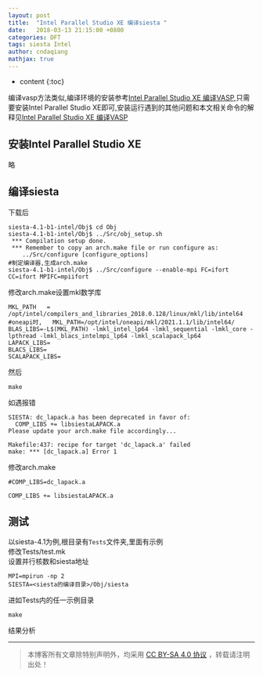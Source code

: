 ```yaml
---
layout: post
title:  "Intel Parallel Studio XE 编译siesta "
date:   2018-03-13 21:15:00 +0800
categories: DFT
tags: siesta Intel
author: cndaqiang
mathjax: true
---
```

* content
{:toc}

编译vasp方法类似,编译环境的安装参考[Intel Parallel Studio XE 编译VASP](/2018/01/15/intel-mpi-vasp/),只需要安装Intel Parallel Studio XE即可,安装运行遇到的其他问题和本文相关命令的解释见[Intel Parallel Studio XE 编译VASP](/2018/01/15/intel-mpi-vasp/)






## 安装Intel Parallel Studio XE
略
## 编译siesta
下载后
```
siesta-4.1-b1-intel/Obj$ cd Obj
siesta-4.1-b1-intel/Obj$ ../Src/obj_setup.sh 
 *** Compilation setup done. 
 *** Remember to copy an arch.make file or run configure as:
    ../Src/configure [configure_options]
#制定编译器,生成arch.make
siesta-4.1-b1-intel/Obj$ ../Src/configure --enable-mpi FC=ifort CC=ifort MPIFC=mpiifort
```
修改arch.make设置mkl数学库
```
MKL_PATH   = /opt/intel/compilers_and_libraries_2018.0.128/linux/mkl/lib/intel64
#oneapi时,   MKL_PATH=/opt/intel/oneapi/mkl/2021.1.1/lib/intel64/
BLAS_LIBS=-L$(MKL_PATH) -lmkl_intel_lp64 -lmkl_sequential -lmkl_core -lpthread -lmkl_blacs_intelmpi_lp64 -lmkl_scalapack_lp64
LAPACK_LIBS=
BLACS_LIBS=
SCALAPACK_LIBS=
```
然后
```
make
```

如遇报错
```
SIESTA: dc_lapack.a has been deprecated in favor of:
  COMP_LIBS += libsiestaLAPACK.a
Please update your arch.make file accordingly...

Makefile:437: recipe for target 'dc_lapack.a' failed
make: *** [dc_lapack.a] Error 1
```
修改arch.make
```
#COMP_LIBS=dc_lapack.a

COMP_LIBS += libsiestaLAPACK.a
```

## 测试
以siesta-4.1为例,根目录有`Tests`文件夹,里面有示例
<br>修改Tests/test.mk
<br>设置并行核数和siesta地址
```
MPI=mpirun -np 2
SIESTA=<siesta的编译目录>/Obj/siesta
```
进如Tests内的任一示例目录
```
make
```
结果分析




------
>本博客所有文章除特别声明外，均采用 [CC BY-SA 4.0 协议](https://creativecommons.org/licenses/by-sa/4.0/deed.zh) ，转载请注明出处！
